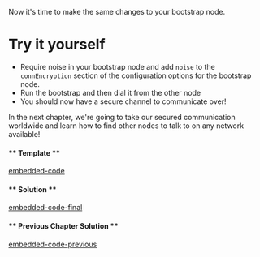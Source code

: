 Now it's time to make the same changes to your bootstrap node.

Try it yourself
===============
 * Require noise in your bootstrap node and add `noise` to the `connEncryption` section of the configuration options for the bootstrap node.
 * Run the bootstrap and then dial it from the other node
 * You should now have a secure channel to communicate over!

 In the next chapter, we're going to take our secured communication worldwide and learn how to find other nodes to talk to on any network available!

<!-- tabs:start -->

#### ** Template **

[embedded-code](../assets/3/3.1-template-code.js ':include :type=code embed-template')

#### ** Solution **

[embedded-code-final](../assets/3/3.1-finished-code.js ':include :type=code embed-final')

#### ** Previous Chapter Solution **

[embedded-code-previous](../assets/2/2.2-finished-code.js ':include :type=code embed-previous')

<!-- tabs:end -->
